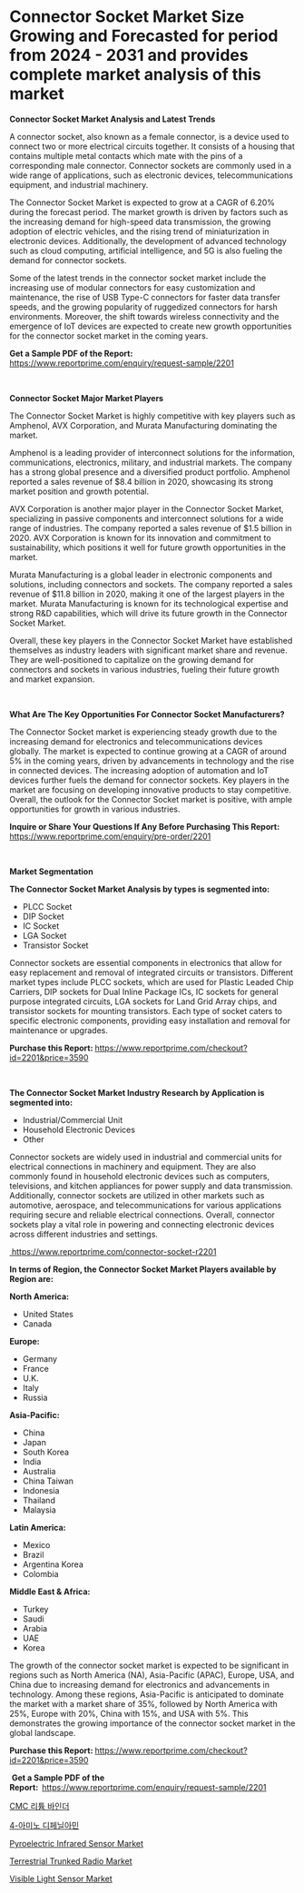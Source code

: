 <p><h1>Connector Socket Market Size Growing and Forecasted for period from 2024 - 2031 and provides complete market analysis of this market</h1></p><p><strong>Connector Socket Market Analysis and Latest Trends</strong></p>
<p><p>A connector socket, also known as a female connector, is a device used to connect two or more electrical circuits together. It consists of a housing that contains multiple metal contacts which mate with the pins of a corresponding male connector. Connector sockets are commonly used in a wide range of applications, such as electronic devices, telecommunications equipment, and industrial machinery.</p><p>The Connector Socket Market is expected to grow at a CAGR of 6.20% during the forecast period. The market growth is driven by factors such as the increasing demand for high-speed data transmission, the growing adoption of electric vehicles, and the rising trend of miniaturization in electronic devices. Additionally, the development of advanced technology such as cloud computing, artificial intelligence, and 5G is also fueling the demand for connector sockets.</p><p>Some of the latest trends in the connector socket market include the increasing use of modular connectors for easy customization and maintenance, the rise of USB Type-C connectors for faster data transfer speeds, and the growing popularity of ruggedized connectors for harsh environments. Moreover, the shift towards wireless connectivity and the emergence of IoT devices are expected to create new growth opportunities for the connector socket market in the coming years.</p></p>
<p><strong>Get a Sample PDF of the Report:&nbsp;</strong> <a href="https://www.reportprime.com/enquiry/request-sample/2201">https://www.reportprime.com/enquiry/request-sample/2201</a></p>
<p>&nbsp;</p>
<p><strong>Connector Socket Major Market Players</strong></p>
<p><p>The Connector Socket Market is highly competitive with key players such as Amphenol, AVX Corporation, and Murata Manufacturing dominating the market. </p><p>Amphenol is a leading provider of interconnect solutions for the information, communications, electronics, military, and industrial markets. The company has a strong global presence and a diversified product portfolio. Amphenol reported a sales revenue of $8.4 billion in 2020, showcasing its strong market position and growth potential.</p><p>AVX Corporation is another major player in the Connector Socket Market, specializing in passive components and interconnect solutions for a wide range of industries. The company reported a sales revenue of $1.5 billion in 2020. AVX Corporation is known for its innovation and commitment to sustainability, which positions it well for future growth opportunities in the market.</p><p>Murata Manufacturing is a global leader in electronic components and solutions, including connectors and sockets. The company reported a sales revenue of $11.8 billion in 2020, making it one of the largest players in the market. Murata Manufacturing is known for its technological expertise and strong R&D capabilities, which will drive its future growth in the Connector Socket Market.</p><p>Overall, these key players in the Connector Socket Market have established themselves as industry leaders with significant market share and revenue. They are well-positioned to capitalize on the growing demand for connectors and sockets in various industries, fueling their future growth and market expansion.</p></p>
<p>&nbsp;</p>
<p><strong>What Are The Key Opportunities For Connector Socket Manufacturers?</strong></p>
<p><p>The Connector Socket market is experiencing steady growth due to the increasing demand for electronics and telecommunications devices globally. The market is expected to continue growing at a CAGR of around 5% in the coming years, driven by advancements in technology and the rise in connected devices. The increasing adoption of automation and IoT devices further fuels the demand for connector sockets. Key players in the market are focusing on developing innovative products to stay competitive. Overall, the outlook for the Connector Socket market is positive, with ample opportunities for growth in various industries.</p></p>
<p><strong>Inquire or Share Your Questions If Any Before Purchasing This Report:</strong> <a href="https://www.reportprime.com/enquiry/pre-order/2201">https://www.reportprime.com/enquiry/pre-order/2201</a></p>
<p>&nbsp;</p>
<p><strong>Market Segmentation</strong></p>
<p><strong>The Connector Socket Market Analysis by types is segmented into:</strong></p>
<p><ul><li>PLCC Socket</li><li>DIP Socket</li><li>IC Socket</li><li>LGA Socket</li><li>Transistor Socket</li></ul></p>
<p><p>Connector sockets are essential components in electronics that allow for easy replacement and removal of integrated circuits or transistors. Different market types include PLCC sockets, which are used for Plastic Leaded Chip Carriers, DIP sockets for Dual Inline Package ICs, IC sockets for general purpose integrated circuits, LGA sockets for Land Grid Array chips, and transistor sockets for mounting transistors. Each type of socket caters to specific electronic components, providing easy installation and removal for maintenance or upgrades.</p></p>
<p><strong>Purchase this Report:&nbsp;</strong><a href="https://www.reportprime.com/checkout?id=2201&price=3590">https://www.reportprime.com/checkout?id=2201&price=3590</a></p>
<p>&nbsp;</p>
<p><strong>The Connector Socket Market Industry Research by Application is segmented into:</strong></p>
<p><ul><li>Industrial/Commercial Unit</li><li>Household Electronic Devices</li><li>Other</li></ul></p>
<p><p>Connector sockets are widely used in industrial and commercial units for electrical connections in machinery and equipment. They are also commonly found in household electronic devices such as computers, televisions, and kitchen appliances for power supply and data transmission. Additionally, connector sockets are utilized in other markets such as automotive, aerospace, and telecommunications for various applications requiring secure and reliable electrical connections. Overall, connector sockets play a vital role in powering and connecting electronic devices across different industries and settings.</p></p>
<p><a href="https://www.reportprime.com/connector-socket-r2201">&nbsp;https://www.reportprime.com/connector-socket-r2201</a></p>
<p><strong>In terms of Region, the Connector Socket Market Players available by Region are:</strong></p>
<p>
    <p> <strong> North America: </strong>
        <ul>
            <li>United States</li>
            <li>Canada</li>
        </ul>
        </p> 
    <p> <strong> Europe: </strong>
        <ul>
            <li>Germany</li>
            <li>France</li>
            <li>U.K.</li>
            <li>Italy</li>
            <li>Russia</li>
        </ul>
        </p> 
    <p> <strong> Asia-Pacific: </strong>
        <ul>
            <li>China</li>
            <li>Japan</li>
            <li>South Korea</li>
            <li>India</li>
            <li>Australia</li>
            <li>China Taiwan</li>
            <li>Indonesia</li>
            <li>Thailand</li>
            <li>Malaysia</li>
        </ul>
        </p> 
    <p> <strong> Latin America: </strong>
        <ul>
            <li>Mexico</li>
            <li>Brazil</li>
            <li>Argentina Korea</li>
            <li>Colombia</li>
        </ul>
        </p> 
    <p> <strong> Middle East & Africa: </strong>
        <ul>
            <li>Turkey</li>
            <li>Saudi</li>
            <li>Arabia</li>
            <li>UAE</li>
            <li>Korea</li>
        </ul>
    </p>
    </p>
<p><p>The growth of the connector socket market is expected to be significant in regions such as North America (NA), Asia-Pacific (APAC), Europe, USA, and China due to increasing demand for electronics and advancements in technology. Among these regions, Asia-Pacific is anticipated to dominate the market with a market share of 35%, followed by North America with 25%, Europe with 20%, China with 15%, and USA with 5%. This demonstrates the growing importance of the connector socket market in the global landscape.</p></p>
<p><strong>Purchase this Report: </strong><a href="https://www.reportprime.com/checkout?id=2201&price=3590">https://www.reportprime.com/checkout?id=2201&price=3590</a></p>
<p>&nbsp;<strong>Get a Sample PDF of the Report:&nbsp;&nbsp;</strong><a href="https://www.reportprime.com/enquiry/request-sample/2201">https://www.reportprime.com/enquiry/request-sample/2201</a></p>
<p><strong></strong></p>
<p><p><a href="https://github.com/fredrickeglers/Market-Research-Report-List-4/blob/main/6942735102756.md">CMC 리튬 바인더</a></p><p><a href="https://github.com/RichardLueilwitz787/Market-Research-Report-List-3/blob/main/9419801102757.md">4-아미노 디페닐아민</a></p><p><a href="https://github.com/ChiragRP21/Market-Research-Report-List-6/blob/main/pyroelectric-infrared-sensor-market.md">Pyroelectric Infrared Sensor Market</a></p><p><a href="https://github.com/LouieAltenwert/Market-Research-Report-List-1/blob/main/terrestrial-trunked-radio-market.md">Terrestrial Trunked Radio Market</a></p><p><a href="https://github.com/cecuraprangm/Market-Research-Report-List-4/blob/main/visible-light-sensor-market.md">Visible Light Sensor Market</a></p></p>